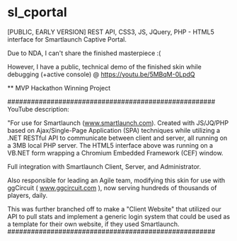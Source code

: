 # sl_cportal
[PUBLIC, EARLY VERSION] REST API, CSS3, JS, JQuery, PHP - HTML5 interface for Smartlaunch Captive Portal. 

Due to NDA, I can't share the finished masterpiece :( 

However, I have a public, technical demo of the finished skin while debugging (+active console) @ https://youtu.be/5MBqM-0LpdQ

** MVP Hackathon Winning Project

#####################################################
YouTube description:

"For use for Smartlaunch (www.smartlaunch.com). Created with JS/JQ/PHP based on Ajax/Single-Page Application (SPA) techniques while utilizing a .NET RESTful API to communicate between client and server, all running on a 3MB local PHP server. The HTML5 interface above was running on a VB.NET form wrapping a Chromium Embedded Framework (CEF) window.

Full integration with Smartlaunch Client, Server, and Administrator.

Also responsible for leading an Agile team, modifying this skin for use with ggCircuit ( www.ggcircuit.com ), now serving hundreds of thousands of players, daily.

This was further branched off to make a "Client Website" that utilized our API to pull stats and implement a generic login system that could be used as a template for their own website, if they used Smartlaunch.
#####################################################
